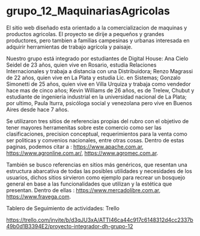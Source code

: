 # grupo_12_MaquinariasAgricolas
El sitio web diseñado esta orientado a la comercializacion de maquinas y productos agricolas. El proyecto se dirije a pequeños y grandes productores, pero tambien a familias campesinas y urbanas interesada en adquirir herramientas de trabajo agrícola y paisaje.

Nuestro grupo está integrado por estudiantes de Digital House: Ana Cielo Seidel de 23 años, quien vive en Rosario, estudia Relaciones Internacionales y trabaja a distancia con una Distribuidora; Renzo Magrassi de 22 años, quien vive en La Plata y estudia Lic. en Sistemas; Gonzalo Simonetti de 25 años, quien vive en Villa Urquiza y trabaja como vendedor hace mas de cinco años; Kevin Williams de 26 años, es de Trelew, Chubut y estudiante de ingeniería industrial en la universidad nacional de La Plata; por ultimo, Paula Iturra, psicóloga social y venezolana pero vive en Buenos Aires desde hace 7 años.

Se utilizaron tres sitios de referencias propias del rubro con el objetivo de tener mayores herramenitas sobre este comercio como ser las clasificaciones, precision conceptual, requerimientos para la venta como ser politicas y convenios nacionales, entre otras cosas. Dentro de estas paginas, podemos citar a : https://www.apache.com.ar, https://www.agronline.com.ar/, https://www.agromec.com.ar.

También se busco referencias en sitios más genéricos, que resentan una estructura abarcativa de todas las posibles utilidades y necesidades de los usuarios, dichos sitios sirvieron como ejemplo para recrear un bosquejo general en base a las funcionalidades que utilizan y la estética que presentan. Dentro de ellas : https://www.mercadolibre.com.ar,  https://www.fravega.com.

Tablero de Seguimiento de actividades: Trello

https://trello.com/invite/b/d3qJU3xA/ATTI46ca44c917c6148312d4cc2337b49b0d1B3394E2/proyecto-integrador-dh-grupo-12
